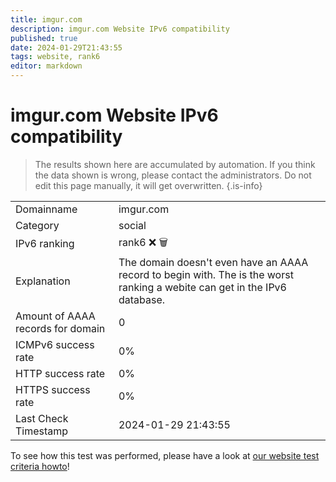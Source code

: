 ```yaml
---
title: imgur.com
description: imgur.com Website IPv6 compatibility
published: true
date: 2024-01-29T21:43:55
tags: website, rank6
editor: markdown
---
```


# imgur.com Website IPv6 compatibility

> The results shown here are accumulated by automation. If you think the data shown is wrong, please contact the administrators. 
> Do not edit this page manually, it will get overwritten.
{.is-info}


|   |   |
| - | - |
| Domainname | imgur.com
| Category | social |
| IPv6 ranking | rank6 :x: :wastebasket: |
| Explanation | The domain doesn't even have an AAAA record to begin with. The is the worst ranking a webite can get in the IPv6 database. |
| Amount of AAAA records for domain | 0 |
| ICMPv6 success rate | 0%|
| HTTP success rate | 0% |
| HTTPS success rate | 0% |
| Last Check Timestamp | 2024-01-29 21:43:55 |

To see how this test was performed, please have a look at [our website test criteria howto](/howto/testcriteria/website)!

